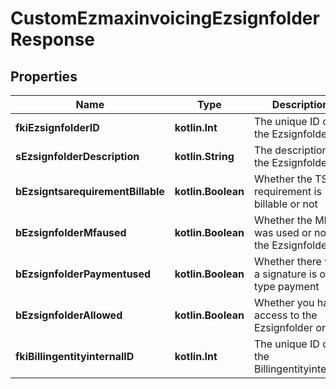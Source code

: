 
# CustomEzmaxinvoicingEzsignfolderResponse

## Properties
| Name | Type | Description | Notes |
| ------------ | ------------- | ------------- | ------------- |
| **fkiEzsignfolderID** | **kotlin.Int** | The unique ID of the Ezsignfolder |  |
| **sEzsignfolderDescription** | **kotlin.String** | The description of the Ezsignfolder |  |
| **bEzsigntsarequirementBillable** | **kotlin.Boolean** | Whether the TSA requirement is billable or not |  |
| **bEzsignfolderMfaused** | **kotlin.Boolean** | Whether the MFA was used or not for the Ezsignfolder |  |
| **bEzsignfolderPaymentused** | **kotlin.Boolean** | Whether there was a signature is of type payment |  |
| **bEzsignfolderAllowed** | **kotlin.Boolean** | Whether you have access to the Ezsignfolder or not |  |
| **fkiBillingentityinternalID** | **kotlin.Int** | The unique ID of the Billingentityinternal. |  [optional] |



